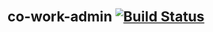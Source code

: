 # co-work-admin [![Build Status](https://travis-ci.org/officialjedsada/co-work-android.svg?branch=master)](https://travis-ci.org/officialjedsada/co-work-android)
